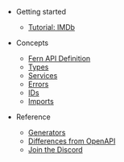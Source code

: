 <!-- markdownlint-disable MD041 MD033 -->

- Getting started

  - [Tutorial: IMDb](imdb.md)

- Concepts

  - [Fern API Definition](fern-api-definition.md)
  - [Types](types.md)
  - [Services](services.md)
  - [Errors](errors.md)
  - [IDs](ids.md)
  - [Imports](imports.md)

- Reference

  - [Generators](README.md#fern-generators)
  - [Differences from OpenAPI](comparison.md)
  - [Join the Discord](https://discord.gg/JkkXumPzcG)
